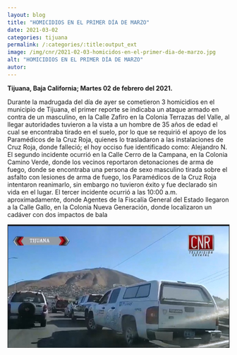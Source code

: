 ```yaml
---
layout: blog
title: "HOMICIDIOS EN EL PRIMER DÍA DE MARZO"
date: 2021-03-02
categories: tijuana
permalink: /:categories/:title:output_ext
image: /img/cnr/2021-02-03-homicidos-en-el-primer-dia-de-marzo.jpg
alt: "HOMICIDIOS EN EL PRIMER DÍA DE MARZO"
autor:
---
```


**Tijuana, Baja California; Martes 02 de febrero del 2021.** 

Durante la madrugada del día de ayer se cometieron 3 homicidios en el municipio de Tijuana, el primer reporte se indicaba un ataque armado en contra de un masculino, en la Calle Zafiro en la Colonia Terrazas del Valle, al llegar autoridades tuvieron a la vista a un hombre de 35 años de edad el cual se encontraba tirado en el suelo, por lo que se requirió el apoyo de los Paramédicos de la Cruz Roja, quienes lo trasladaron a las instalaciones de Cruz Roja, donde falleció; el hoy occiso fue identificado como: Alejandro N.
El segundo incidente ocurrió en la Calle Cerro de la Campana, en la Colonia Camino Verde, donde los vecinos reportaron detonaciones de arma de fuego, donde se encontraba una persona de sexo masculino tirada sobre el asfalto con lesiones de arma de fuego, los Paramédicos de la Cruz Roja intentaron reanimarlo, sin embargo no tuvieron éxito y fue declarado sin vida en el lugar.
El tercer incidente ocurrió a las 10:00 a.m. aproximadamente, donde Agentes de la Fiscalía General del Estado llegaron a la Calle Gallo, en la Colonia Nueva Generación, donde localizaron un cadáver con dos impactos de bala

<div id="carouselExampleSlidesOnly" class="carousel slide" data-ride="carousel">
  <div class="carousel-inner">
    <div class="carousel-item active">
       <img class="d-block w-100" src="/img/cnr/2021-02-03-homicidos-en-el-primer-dia-de-marzo.jpg" loading="lazy"  alt="HOMICIDIOS EN EL PRIMER DÍA DE MARZO">
    </div>
  </div>
</div>